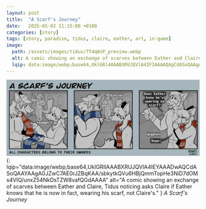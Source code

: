 ```yaml
---
layout: post
title:  "A Scarf's Journey"
date:   2025-05-02 11:15:00 +0100
categories: [story]
tags: [story, paradise, tidus, claire, eather, art, in-game]
image:
  path: /assets/images/tidus/TT4qWzP_preview.webp
  alt: A comic showing an exchange of scarves between Eather and Claire, Tidus noticing asks Claire if Eather knows that he is now in fact, wearing his scarf, not Claire's.
  lqip: data:image/webp;base64,UklGRl4AAABXRUJQVlA4IFIAAAAQAgCdASoQAAgAAgA0JZwAD4wNaMujx7oAAP7HT3qgdYCA3yd3Sc4w+aNIxnu5nR5+vR/eS6BfKIsL+EzU0IUs+zsuL1seFHPiz5xWsNO4kMAA
---
```

![A Scarf's Journey](/assets/images/tidus/TT4qWzP.webp){: lqip="data:image/webp;base64,UklGRlIAAABXRUJQVlA4IEYAAADwAQCdASoQAAYAAgA0JZwC7AE0rJZBqKAA/sbkytkQVu6HBjQmmTopHe3NiD7dOMs4VIQ/unxZ54NkDsTZW8vafQGdAAAA" alt="A comic showing an exchange of scarves between Eather and Claire, Tidus noticing asks Claire if Eather knows that he is now in fact, wearing his scarf, not Claire's." }
_A Scarf's Journey_
